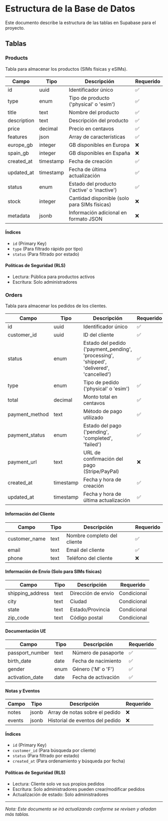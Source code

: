 # Estructura de la Base de Datos

Este documento describe la estructura de las tablas en Supabase para el proyecto.

## Tablas

### Products

Tabla para almacenar los productos (SIMs físicas y eSIMs).

| Campo | Tipo | Descripción | Requerido |
|-------|------|-------------|-----------|
| id | uuid | Identificador único | ✅ |
| type | enum | Tipo de producto ('physical' o 'esim') | ✅ |
| title | text | Nombre del producto | ✅ |
| description | text | Descripción del producto | ✅ |
| price | decimal | Precio en centavos | ✅ |
| features | json | Array de características | ✅ |
| europe_gb | integer | GB disponibles en Europa | ❌ |
| spain_gb | integer | GB disponibles en España | ❌ |
| created_at | timestamp | Fecha de creación | ✅ |
| updated_at | timestamp | Fecha de última actualización | ✅ |
| status | enum | Estado del producto ('active' o 'inactive') | ✅ |
| stock | integer | Cantidad disponible (solo para SIMs físicas) | ❌ |
| metadata | jsonb | Información adicional en formato JSON | ❌ |

#### Índices
- `id` (Primary Key)
- `type` (Para filtrado rápido por tipo)
- `status` (Para filtrado por estado)

#### Políticas de Seguridad (RLS)
- Lectura: Pública para productos activos
- Escritura: Solo administradores

### Orders

Tabla para almacenar los pedidos de los clientes.

| Campo | Tipo | Descripción | Requerido |
|-------|------|-------------|-----------|
| id | uuid | Identificador único | ✅ |
| customer_id | uuid | ID del cliente | ✅ |
| status | enum | Estado del pedido ('payment_pending', 'processing', 'shipped', 'delivered', 'cancelled') | ✅ |
| type | enum | Tipo de pedido ('physical' o 'esim') | ✅ |
| total | decimal | Monto total en centavos | ✅ |
| payment_method | text | Método de pago utilizado | ✅ |
| payment_status | enum | Estado del pago ('pending', 'completed', 'failed') | ✅ |
| payment_url | text | URL de confirmación del pago (Stripe/PayPal) | ❌ |
| created_at | timestamp | Fecha y hora de creación | ✅ |
| updated_at | timestamp | Fecha y hora de última actualización | ✅ |

#### Información del Cliente
| Campo | Tipo | Descripción | Requerido |
|-------|------|-------------|-----------|
| customer_name | text | Nombre completo del cliente | ✅ |
| email | text | Email del cliente | ✅ |
| phone | text | Teléfono del cliente | ❌ |

#### Información de Envío (Solo para SIMs físicas)
| Campo | Tipo | Descripción | Requerido |
|-------|------|-------------|-----------|
| shipping_address | text | Dirección de envío | Condicional |
| city | text | Ciudad | Condicional |
| state | text | Estado/Provincia | Condicional |
| zip_code | text | Código postal | Condicional |

#### Documentación UE
| Campo | Tipo | Descripción | Requerido |
|-------|------|-------------|-----------|
| passport_number | text | Número de pasaporte | ✅ |
| birth_date | date | Fecha de nacimiento | ✅ |
| gender | enum | Género ('M' o 'F') | ✅ |
| activation_date | date | Fecha de activación | ✅ |

#### Notas y Eventos
| Campo | Tipo | Descripción | Requerido |
|-------|------|-------------|-----------|
| notes | jsonb | Array de notas sobre el pedido | ❌ |
| events | jsonb | Historial de eventos del pedido | ❌ |

#### Índices
- `id` (Primary Key)
- `customer_id` (Para búsqueda por cliente)
- `status` (Para filtrado por estado)
- `created_at` (Para ordenamiento y búsqueda por fecha)

#### Políticas de Seguridad (RLS)
- Lectura: Cliente solo ve sus propios pedidos
- Escritura: Solo administradores pueden crear/modificar pedidos
- Actualización de estado: Solo administradores

---
*Nota: Este documento se irá actualizando conforme se revisen y añadan más tablas.*
